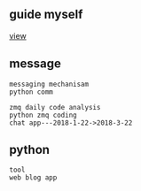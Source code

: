## guide myself  
[view](say_o_png.png)

## message
```
messaging mechanisam
python comm

zmq daily code analysis
python zmq coding
chat app---2018-1-22->2018-3-22

```

## python
```
tool
web blog app
```

